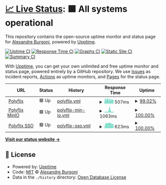 # [📈 Live Status](https://alexandrebrg.github.io/services-uptime/): <!--live status--> **🟩 All systems operational**

This repository contains the open-source uptime monitor and status page for [Alexandre Burgoni](https://alexandreburgoni.fr), powered by [Upptime](https://github.com/upptime/upptime).

[![Uptime CI](https://github.com/AlexandreBrg/services-uptime/workflows/Uptime%20CI/badge.svg)](https://github.com/AlexandreBrg/services-uptime/actions?query=workflow%3A%22Uptime+CI%22)
[![Response Time CI](https://github.com/AlexandreBrg/services-uptime/workflows/Response%20Time%20CI/badge.svg)](https://github.com/AlexandreBrg/services-uptime/actions?query=workflow%3A%22Response+Time+CI%22)
[![Graphs CI](https://github.com/AlexandreBrg/services-uptime/workflows/Graphs%20CI/badge.svg)](https://github.com/AlexandreBrg/services-uptime/actions?query=workflow%3A%22Graphs+CI%22)
[![Static Site CI](https://github.com/AlexandreBrg/services-uptime/workflows/Static%20Site%20CI/badge.svg)](https://github.com/AlexandreBrg/services-uptime/actions?query=workflow%3A%22Static+Site+CI%22)
[![Summary CI](https://github.com/AlexandreBrg/services-uptime/workflows/Summary%20CI/badge.svg)](https://github.com/AlexandreBrg/services-uptime/actions?query=workflow%3A%22Summary+CI%22)

With [Upptime](https://upptime.js.org), you can get your own unlimited and free uptime monitor and status page, powered entirely by a GitHub repository. We use [Issues](https://github.com/AlexandreBrg/services-uptime/issues) as incident reports, [Actions](https://github.com/AlexandreBrg/services-uptime/actions) as uptime monitors, and [Pages](https://demo.upptime.js.org) for the status page.

<!--start: status pages-->
<!-- This summary is generated by Upptime (https://github.com/upptime/upptime) -->
<!-- Do not edit this manually, your changes will be overwritten -->
<!-- prettier-ignore -->
| URL | Status | History | Response Time | Uptime |
| --- | ------ | ------- | ------------- | ------ |
| <img alt="" src="https://favicons.githubusercontent.com/polyflix.dopolytech.fr" height="13"> [Polyflix](https://polyflix.dopolytech.fr) | 🟩 Up | [polyflix.yml](https://github.com/AlexandreBrg/services-uptime/commits/HEAD/history/polyflix.yml) | <details><summary><img alt="Response time graph" src="./graphs/polyflix/response-time-week.png" height="20"> 507ms</summary><br><a href="https://AlexandreBrg.github.io/services-uptime/history/polyflix"><img alt="Response time 542" src="https://img.shields.io/endpoint?url=https%3A%2F%2Fraw.githubusercontent.com%2FAlexandreBrg%2Fservices-uptime%2FHEAD%2Fapi%2Fpolyflix%2Fresponse-time.json"></a><br><a href="https://AlexandreBrg.github.io/services-uptime/history/polyflix"><img alt="24-hour response time 425" src="https://img.shields.io/endpoint?url=https%3A%2F%2Fraw.githubusercontent.com%2FAlexandreBrg%2Fservices-uptime%2FHEAD%2Fapi%2Fpolyflix%2Fresponse-time-day.json"></a><br><a href="https://AlexandreBrg.github.io/services-uptime/history/polyflix"><img alt="7-day response time 507" src="https://img.shields.io/endpoint?url=https%3A%2F%2Fraw.githubusercontent.com%2FAlexandreBrg%2Fservices-uptime%2FHEAD%2Fapi%2Fpolyflix%2Fresponse-time-week.json"></a><br><a href="https://AlexandreBrg.github.io/services-uptime/history/polyflix"><img alt="30-day response time 542" src="https://img.shields.io/endpoint?url=https%3A%2F%2Fraw.githubusercontent.com%2FAlexandreBrg%2Fservices-uptime%2FHEAD%2Fapi%2Fpolyflix%2Fresponse-time-month.json"></a><br><a href="https://AlexandreBrg.github.io/services-uptime/history/polyflix"><img alt="1-year response time 542" src="https://img.shields.io/endpoint?url=https%3A%2F%2Fraw.githubusercontent.com%2FAlexandreBrg%2Fservices-uptime%2FHEAD%2Fapi%2Fpolyflix%2Fresponse-time-year.json"></a></details> | <details><summary><a href="https://AlexandreBrg.github.io/services-uptime/history/polyflix">99.02%</a></summary><a href="https://AlexandreBrg.github.io/services-uptime/history/polyflix"><img alt="All-time uptime 99.06%" src="https://img.shields.io/endpoint?url=https%3A%2F%2Fraw.githubusercontent.com%2FAlexandreBrg%2Fservices-uptime%2FHEAD%2Fapi%2Fpolyflix%2Fuptime.json"></a><br><a href="https://AlexandreBrg.github.io/services-uptime/history/polyflix"><img alt="24-hour uptime 98.80%" src="https://img.shields.io/endpoint?url=https%3A%2F%2Fraw.githubusercontent.com%2FAlexandreBrg%2Fservices-uptime%2FHEAD%2Fapi%2Fpolyflix%2Fuptime-day.json"></a><br><a href="https://AlexandreBrg.github.io/services-uptime/history/polyflix"><img alt="7-day uptime 99.02%" src="https://img.shields.io/endpoint?url=https%3A%2F%2Fraw.githubusercontent.com%2FAlexandreBrg%2Fservices-uptime%2FHEAD%2Fapi%2Fpolyflix%2Fuptime-week.json"></a><br><a href="https://AlexandreBrg.github.io/services-uptime/history/polyflix"><img alt="30-day uptime 99.06%" src="https://img.shields.io/endpoint?url=https%3A%2F%2Fraw.githubusercontent.com%2FAlexandreBrg%2Fservices-uptime%2FHEAD%2Fapi%2Fpolyflix%2Fuptime-month.json"></a><br><a href="https://AlexandreBrg.github.io/services-uptime/history/polyflix"><img alt="1-year uptime 99.06%" src="https://img.shields.io/endpoint?url=https%3A%2F%2Fraw.githubusercontent.com%2FAlexandreBrg%2Fservices-uptime%2FHEAD%2Fapi%2Fpolyflix%2Fuptime-year.json"></a></details>
| <img alt="" src="https://favicons.githubusercontent.com/console.minio.polyflix.dopolytech.fr" height="13"> [Polyflix MinIO](https://console.minio.polyflix.dopolytech.fr/) | 🟩 Up | [polyflix-min-io.yml](https://github.com/AlexandreBrg/services-uptime/commits/HEAD/history/polyflix-min-io.yml) | <details><summary><img alt="Response time graph" src="./graphs/polyflix-min-io/response-time-week.png" height="20"> 1063ms</summary><br><a href="https://AlexandreBrg.github.io/services-uptime/history/polyflix-min-io"><img alt="Response time 762" src="https://img.shields.io/endpoint?url=https%3A%2F%2Fraw.githubusercontent.com%2FAlexandreBrg%2Fservices-uptime%2FHEAD%2Fapi%2Fpolyflix-min-io%2Fresponse-time.json"></a><br><a href="https://AlexandreBrg.github.io/services-uptime/history/polyflix-min-io"><img alt="24-hour response time 539" src="https://img.shields.io/endpoint?url=https%3A%2F%2Fraw.githubusercontent.com%2FAlexandreBrg%2Fservices-uptime%2FHEAD%2Fapi%2Fpolyflix-min-io%2Fresponse-time-day.json"></a><br><a href="https://AlexandreBrg.github.io/services-uptime/history/polyflix-min-io"><img alt="7-day response time 1063" src="https://img.shields.io/endpoint?url=https%3A%2F%2Fraw.githubusercontent.com%2FAlexandreBrg%2Fservices-uptime%2FHEAD%2Fapi%2Fpolyflix-min-io%2Fresponse-time-week.json"></a><br><a href="https://AlexandreBrg.github.io/services-uptime/history/polyflix-min-io"><img alt="30-day response time 762" src="https://img.shields.io/endpoint?url=https%3A%2F%2Fraw.githubusercontent.com%2FAlexandreBrg%2Fservices-uptime%2FHEAD%2Fapi%2Fpolyflix-min-io%2Fresponse-time-month.json"></a><br><a href="https://AlexandreBrg.github.io/services-uptime/history/polyflix-min-io"><img alt="1-year response time 762" src="https://img.shields.io/endpoint?url=https%3A%2F%2Fraw.githubusercontent.com%2FAlexandreBrg%2Fservices-uptime%2FHEAD%2Fapi%2Fpolyflix-min-io%2Fresponse-time-year.json"></a></details> | <details><summary><a href="https://AlexandreBrg.github.io/services-uptime/history/polyflix-min-io">100.00%</a></summary><a href="https://AlexandreBrg.github.io/services-uptime/history/polyflix-min-io"><img alt="All-time uptime 100.00%" src="https://img.shields.io/endpoint?url=https%3A%2F%2Fraw.githubusercontent.com%2FAlexandreBrg%2Fservices-uptime%2FHEAD%2Fapi%2Fpolyflix-min-io%2Fuptime.json"></a><br><a href="https://AlexandreBrg.github.io/services-uptime/history/polyflix-min-io"><img alt="24-hour uptime 100.00%" src="https://img.shields.io/endpoint?url=https%3A%2F%2Fraw.githubusercontent.com%2FAlexandreBrg%2Fservices-uptime%2FHEAD%2Fapi%2Fpolyflix-min-io%2Fuptime-day.json"></a><br><a href="https://AlexandreBrg.github.io/services-uptime/history/polyflix-min-io"><img alt="7-day uptime 100.00%" src="https://img.shields.io/endpoint?url=https%3A%2F%2Fraw.githubusercontent.com%2FAlexandreBrg%2Fservices-uptime%2FHEAD%2Fapi%2Fpolyflix-min-io%2Fuptime-week.json"></a><br><a href="https://AlexandreBrg.github.io/services-uptime/history/polyflix-min-io"><img alt="30-day uptime 100.00%" src="https://img.shields.io/endpoint?url=https%3A%2F%2Fraw.githubusercontent.com%2FAlexandreBrg%2Fservices-uptime%2FHEAD%2Fapi%2Fpolyflix-min-io%2Fuptime-month.json"></a><br><a href="https://AlexandreBrg.github.io/services-uptime/history/polyflix-min-io"><img alt="1-year uptime 100.00%" src="https://img.shields.io/endpoint?url=https%3A%2F%2Fraw.githubusercontent.com%2FAlexandreBrg%2Fservices-uptime%2FHEAD%2Fapi%2Fpolyflix-min-io%2Fuptime-year.json"></a></details>
| <img alt="" src="https://favicons.githubusercontent.com/sso.polyflix.dopolytech.fr" height="13"> [Polyflix SSO](https://sso.polyflix.dopolytech.fr/) | 🟩 Up | [polyflix-sso.yml](https://github.com/AlexandreBrg/services-uptime/commits/HEAD/history/polyflix-sso.yml) | <details><summary><img alt="Response time graph" src="./graphs/polyflix-sso/response-time-week.png" height="20"> 623ms</summary><br><a href="https://AlexandreBrg.github.io/services-uptime/history/polyflix-sso"><img alt="Response time 602" src="https://img.shields.io/endpoint?url=https%3A%2F%2Fraw.githubusercontent.com%2FAlexandreBrg%2Fservices-uptime%2FHEAD%2Fapi%2Fpolyflix-sso%2Fresponse-time.json"></a><br><a href="https://AlexandreBrg.github.io/services-uptime/history/polyflix-sso"><img alt="24-hour response time 527" src="https://img.shields.io/endpoint?url=https%3A%2F%2Fraw.githubusercontent.com%2FAlexandreBrg%2Fservices-uptime%2FHEAD%2Fapi%2Fpolyflix-sso%2Fresponse-time-day.json"></a><br><a href="https://AlexandreBrg.github.io/services-uptime/history/polyflix-sso"><img alt="7-day response time 623" src="https://img.shields.io/endpoint?url=https%3A%2F%2Fraw.githubusercontent.com%2FAlexandreBrg%2Fservices-uptime%2FHEAD%2Fapi%2Fpolyflix-sso%2Fresponse-time-week.json"></a><br><a href="https://AlexandreBrg.github.io/services-uptime/history/polyflix-sso"><img alt="30-day response time 602" src="https://img.shields.io/endpoint?url=https%3A%2F%2Fraw.githubusercontent.com%2FAlexandreBrg%2Fservices-uptime%2FHEAD%2Fapi%2Fpolyflix-sso%2Fresponse-time-month.json"></a><br><a href="https://AlexandreBrg.github.io/services-uptime/history/polyflix-sso"><img alt="1-year response time 602" src="https://img.shields.io/endpoint?url=https%3A%2F%2Fraw.githubusercontent.com%2FAlexandreBrg%2Fservices-uptime%2FHEAD%2Fapi%2Fpolyflix-sso%2Fresponse-time-year.json"></a></details> | <details><summary><a href="https://AlexandreBrg.github.io/services-uptime/history/polyflix-sso">100.00%</a></summary><a href="https://AlexandreBrg.github.io/services-uptime/history/polyflix-sso"><img alt="All-time uptime 100.00%" src="https://img.shields.io/endpoint?url=https%3A%2F%2Fraw.githubusercontent.com%2FAlexandreBrg%2Fservices-uptime%2FHEAD%2Fapi%2Fpolyflix-sso%2Fuptime.json"></a><br><a href="https://AlexandreBrg.github.io/services-uptime/history/polyflix-sso"><img alt="24-hour uptime 100.00%" src="https://img.shields.io/endpoint?url=https%3A%2F%2Fraw.githubusercontent.com%2FAlexandreBrg%2Fservices-uptime%2FHEAD%2Fapi%2Fpolyflix-sso%2Fuptime-day.json"></a><br><a href="https://AlexandreBrg.github.io/services-uptime/history/polyflix-sso"><img alt="7-day uptime 100.00%" src="https://img.shields.io/endpoint?url=https%3A%2F%2Fraw.githubusercontent.com%2FAlexandreBrg%2Fservices-uptime%2FHEAD%2Fapi%2Fpolyflix-sso%2Fuptime-week.json"></a><br><a href="https://AlexandreBrg.github.io/services-uptime/history/polyflix-sso"><img alt="30-day uptime 100.00%" src="https://img.shields.io/endpoint?url=https%3A%2F%2Fraw.githubusercontent.com%2FAlexandreBrg%2Fservices-uptime%2FHEAD%2Fapi%2Fpolyflix-sso%2Fuptime-month.json"></a><br><a href="https://AlexandreBrg.github.io/services-uptime/history/polyflix-sso"><img alt="1-year uptime 100.00%" src="https://img.shields.io/endpoint?url=https%3A%2F%2Fraw.githubusercontent.com%2FAlexandreBrg%2Fservices-uptime%2FHEAD%2Fapi%2Fpolyflix-sso%2Fuptime-year.json"></a></details>

<!--end: status pages-->

[**Visit our status website →**](https://demo.upptime.js.org)

## 📄 License

- Powered by: [Upptime](https://github.com/upptime/upptime)
- Code: [MIT](./LICENSE) © [Alexandre Burgoni](https://alexandreburgoni.fr)
- Data in the `./history` directory: [Open Database License](https://opendatacommons.org/licenses/odbl/1-0/)

